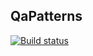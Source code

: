 ## QaPatterns
[![Build status](https://ci.appveyor.com/api/projects/status/65edav65lg4am43b?svg=true)](https://ci.appveyor.com/project/GreeceNut/qapatterns)
